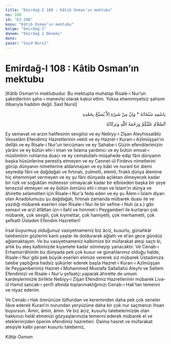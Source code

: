 ```yaml
---
title: "Emirdağ-I 108 : Kâtib Osman’ın mektubu"
no: 108
id: "E1-108"
konu: "Kâtib Osman’ın mektubu"
bolge: "Emirdağ-I"
donem: "Emirdağ 1 Dönemi"
date: 
yazar: "Said Nursî"
---
```


# Emirdağ-I 108 : Kâtib Osman’ın mektubu

<p class="takdim">[Kâtib Osman’ın mektubudur. Bu mektupta muhatap Risale-i Nur’un şakirdlerinin şahs-ı manevîsi olarak kabul ettim. Yoksa ehemmiyetsiz şahsım itibarıyla haddim değil. Said Nursî]</p>

<p class="arabic" dir="rtl" title="Meal: “Subhân Allah’ın adıyla” * “Hiçbir şey yoktur ki O'nu hamd ile tesbih etmesin” [İsrâ 17:44]">بِاسْمِهِ سُبْحَانَهُ * وَاِنْ مِنْ شَىْءٍ اِلاَّ يُسَبِّحُ بِحَمْدِهِ</p>

<p class="arabic" dir="rtl" title="Meal: “Allah’ın selâmı, rahmeti ve bereketleri, üzerinize olsun.”">اَلسَّلاَمُ عَلَيْكُمْ وَرَحْمَةُ اللّٰهِ وَبَرَكَاتُهُ</p>

Ey semavat ve arzın halifesinin sevgilisi ve ey Nebiyy-i Zîşan Aleyhissalâtü Vesselâm Efendimiz Hazretlerinin vekili ve ey Hazret-i Kuran-ı Azîmüşşan’ın dellâlı ve ey Risale-i Nur’un tercümanı ve ey Sahabe-i Güzin efendilerimizin yârânı ve ey bütün ehl-i iman ve İslama yardımcı ve ey bütün emvat-ı müslimînin ruhlarına duacı ve ey cemalullahı müşahede edip fâni dünyanın başka hüsünlerine perestiş etmeyen ve ey Cennet-ül Firdevs nimetlerini görüp dünyanın nimetlerine aldanmayan ve ey bâki ve nuranî bir âlemi seyredip fâni ve dağdağalı ve fırtınalı, zulmetli, elemli, firaklı dünya âlemine hiç ehemmiyet vermeyen ve ey şu fâni dünyada açlıktan ölmeyecek kadar bir rızk ve soğuktan müteessir olmayacak kadar bir elbiseden başka bir şeye tenezzül etmeyen ve ey bütün ömrünü ehl-i iman ve İslam’ın dünya ve âhirette selametleri için Risale-i Nur’a feda eden ve ey şu Âlem-i İslam diyarı olan Anadolumuzu şu dağdağalı, fırtınalı zamanda mübarek duası ile ve yazdığı mübarek eserleri olan Risale-i Nur ile bir sefine-i Nuh (a.s.) gibi semavî ve arzî âfâttan izn-i İlahî ve himmet-i Peygamberî ile kurtaran çok mübarek, çok sevgili, çok kıymettar, çok hamiyetli, çok merhametli, çok şefkatli Üstadım Efendim Hazretleri!

İrsal buyurmuş olduğunuz vasiyetnameniz biz âciz, kusurlu, günahkâr talebenizin gözlerini kanlı yaşlar ile doldurarak ağlattı ve el’an gece gündüz ağlamaktayım. Ve bu vasiyetnameniz kalbimize bir müfarakat ateşi saçtı ki, artık bu ateş kalbimizde kıyamete kadar sönmeyip yanacaktır. Ve Cenab-ı Erhamürrâhimîn bu dünyada pek çok kusur ve günahlarımız olduğu halde, Risale-i Nur gibi pek büyük eserleri elimize vererek siz mübarek Üstadımıza talebe yaptığına hadsiz şükürler ederek başta Hazret-i Kuran-ı Azîmüşşan ile Peygamberimiz Hazret-i Muhammed Mustafa Sallallahü Aleyhi ve Sellem Efendimizi ve Risale-i Nur’u şefaatçi yaparak âhirette de umum kardeşlerimizle birlikte Nebiyy-i Zîşan Efendimiz Hazretlerinin mübarek Liva-ül Hamd sancak-ı şerifi altında toplanmaklığımızı Cenab-ı Hak’tan temenni ve niyaz ederim.

Ve Cenab-ı Hak ömrünüze lütfundan ve kereminden daha pek çok seneler ilâve ederek Kuran’ın nurundan yeryüzüne daha bir çok nur saçmanızı ihsan buyursun. Âmin, âmin, âmin. Ve biz âciz, kusurlu talebelerinizde olan hakkınızı helâl etmenizi gözyaşlarımızla temenni ederek mübarek el ve eteklerinizden öperim efendimiz hazretleri. Daima hasret ve müfarakat ateşiyle kalbi yanan kusurlu talebeniz,

*Kâtip Osman*
